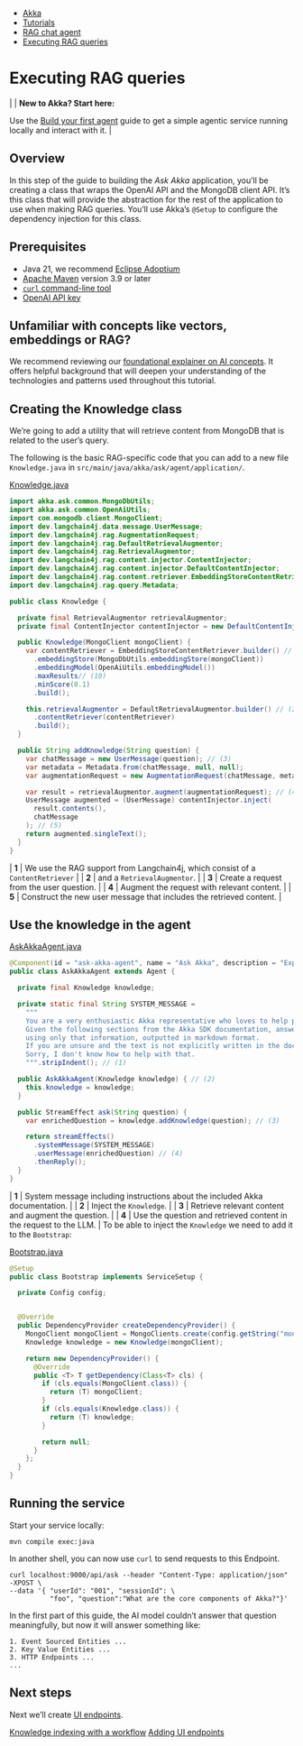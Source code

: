 <!-- <nav> -->
- [Akka](../../index.html)
- [Tutorials](../index.html)
- [RAG chat agent](index.html)
- [Executing RAG queries](rag.html)

<!-- </nav> -->

# Executing RAG queries

|  | **New to Akka? Start here:**

Use the [Build your first agent](../author-your-first-service.html) guide to get a simple agentic service running locally and interact with it. |

## <a href="about:blank#_overview"></a> Overview

In this step of the guide to building the *Ask Akka* application, you’ll be creating a class that wraps the OpenAI API and the MongoDB client API. It’s this class that will provide the abstraction for the rest of the application to use when making RAG queries. You’ll use Akka’s `@Setup` to configure the dependency injection for this class.

## <a href="about:blank#_prerequisites"></a> Prerequisites

- Java 21, we recommend [Eclipse Adoptium](https://adoptium.net/marketplace/)
- [Apache Maven](https://maven.apache.org/install.html) version 3.9 or later
- <a href="https://curl.se/download.html">`curl` command-line tool</a>
- [OpenAI API key](https://platform.openai.com/api-keys)

## <a href="about:blank#_unfamiliar_with_concepts_like_vectors_embeddings_or_rag"></a> Unfamiliar with concepts like vectors, embeddings or RAG?

We recommend reviewing our [foundational explainer on AI concepts](../../concepts/ai-agents.html#_foundational_ai_concepts_video). It offers helpful background that will deepen your understanding of the technologies and patterns used throughout this tutorial.

## <a href="about:blank#_creating_the_knowledge_class"></a> Creating the Knowledge class

We’re going to add a utility that will retrieve content from MongoDB that is related to the user’s query.

The following is the basic RAG-specific code that you can add to a new file `Knowledge.java` in `src/main/java/akka/ask/agent/application/`.

[Knowledge.java](https://github.com/akka/akka-sdk/blob/main/samples/ask-akka-agent/src/main/java/akka/ask/agent/application/Knowledge.java)
```java
import akka.ask.common.MongoDbUtils;
import akka.ask.common.OpenAiUtils;
import com.mongodb.client.MongoClient;
import dev.langchain4j.data.message.UserMessage;
import dev.langchain4j.rag.AugmentationRequest;
import dev.langchain4j.rag.DefaultRetrievalAugmentor;
import dev.langchain4j.rag.RetrievalAugmentor;
import dev.langchain4j.rag.content.injector.ContentInjector;
import dev.langchain4j.rag.content.injector.DefaultContentInjector;
import dev.langchain4j.rag.content.retriever.EmbeddingStoreContentRetriever;
import dev.langchain4j.rag.query.Metadata;

public class Knowledge {

  private final RetrievalAugmentor retrievalAugmentor;
  private final ContentInjector contentInjector = new DefaultContentInjector();

  public Knowledge(MongoClient mongoClient) {
    var contentRetriever = EmbeddingStoreContentRetriever.builder() // (1)
      .embeddingStore(MongoDbUtils.embeddingStore(mongoClient))
      .embeddingModel(OpenAiUtils.embeddingModel())
      .maxResults// (10)
      .minScore(0.1)
      .build();

    this.retrievalAugmentor = DefaultRetrievalAugmentor.builder() // (2)
      .contentRetriever(contentRetriever)
      .build();
  }

  public String addKnowledge(String question) {
    var chatMessage = new UserMessage(question); // (3)
    var metadata = Metadata.from(chatMessage, null, null);
    var augmentationRequest = new AugmentationRequest(chatMessage, metadata);

    var result = retrievalAugmentor.augment(augmentationRequest); // (4)
    UserMessage augmented = (UserMessage) contentInjector.inject(
      result.contents(),
      chatMessage
    ); // (5)
    return augmented.singleText();
  }
}
```

| **1** | We use the RAG support from Langchain4j, which consist of a `ContentRetriever` |
| **2** | and a `RetrievalAugmentor`. |
| **3** | Create a request from the user question. |
| **4** | Augment the request with relevant content. |
| **5** | Construct the new user message that includes the retrieved content. |

## <a href="about:blank#_use_the_knowledge_in_the_agent"></a> Use the knowledge in the agent

[AskAkkaAgent.java](https://github.com/akka/akka-sdk/blob/main/samples/ask-akka-agent/src/main/java/akka/ask/agent/application/AskAkkaAgent.java)
```java
@Component(id = "ask-akka-agent", name = "Ask Akka", description = "Expert in Akka")
public class AskAkkaAgent extends Agent {

  private final Knowledge knowledge;

  private static final String SYSTEM_MESSAGE =
    """
    You are a very enthusiastic Akka representative who loves to help people!
    Given the following sections from the Akka SDK documentation, answer the question
    using only that information, outputted in markdown format.
    If you are unsure and the text is not explicitly written in the documentation, say:
    Sorry, I don't know how to help with that.
    """.stripIndent(); // (1)

  public AskAkkaAgent(Knowledge knowledge) { // (2)
    this.knowledge = knowledge;
  }

  public StreamEffect ask(String question) {
    var enrichedQuestion = knowledge.addKnowledge(question); // (3)

    return streamEffects()
      .systemMessage(SYSTEM_MESSAGE)
      .userMessage(enrichedQuestion) // (4)
      .thenReply();
  }
}
```

| **1** | System message including instructions about the included Akka documentation. |
| **2** | Inject the `Knowledge`. |
| **3** | Retrieve relevant content and augment the question. |
| **4** | Use the question and retrieved content in the request to the LLM. |
To be able to inject the `Knowledge` we need to add it to the `Bootstrap`:

[Bootstrap.java](https://github.com/akka/akka-sdk/blob/main/samples/ask-akka-agent/src/main/java/akka/ask/Bootstrap.java)
```java
@Setup
public class Bootstrap implements ServiceSetup {

  private Config config;


  @Override
  public DependencyProvider createDependencyProvider() {
    MongoClient mongoClient = MongoClients.create(config.getString("mongodb.uri"));
    Knowledge knowledge = new Knowledge(mongoClient);

    return new DependencyProvider() {
      @Override
      public <T> T getDependency(Class<T> cls) {
        if (cls.equals(MongoClient.class)) {
          return (T) mongoClient;
        }
        if (cls.equals(Knowledge.class)) {
          return (T) knowledge;
        }

        return null;
      }
    };
  }
}
```

## <a href="about:blank#_running_the_service"></a> Running the service

Start your service locally:

```command
mvn compile exec:java
```
In another shell, you can now use `curl` to send requests to this Endpoint.

```command
curl localhost:9000/api/ask --header "Content-Type: application/json" -XPOST \
--data '{ "userId": "001", "sessionId": \
          "foo", "question":"What are the core components of Akka?"}'
```
In the first part of this guide, the AI model couldn’t answer that question meaningfully, but now it will answer something like:

```none
1. Event Sourced Entities ...
2. Key Value Entities ...
3. HTTP Endpoints ...
...
```

## <a href="about:blank#_next_steps"></a> Next steps

Next we’ll create [UI endpoints](endpoints.html).

<!-- <footer> -->
<!-- <nav> -->
[Knowledge indexing with a workflow](indexer.html) [Adding UI endpoints](endpoints.html)
<!-- </nav> -->

<!-- </footer> -->

<!-- <aside> -->

<!-- </aside> -->